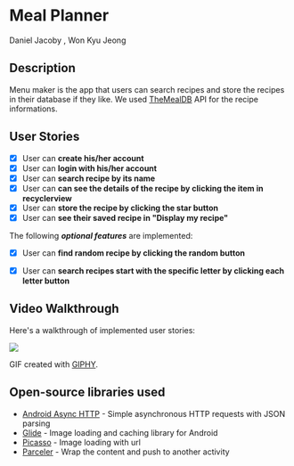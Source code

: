 # Meal Planner
Daniel Jacoby , Won Kyu Jeong

## Description
Menu maker is the app that users can search recipes and store the recipes in their database if they like.
We used [TheMealDB](https://www.themealdb.com/) API for the recipe informations. 

## User Stories
- [x] User can **create his/her account**
- [x] User can **login with his/her account**
- [x] User can **search recipe by its name**
- [x] User can **can see the details of the recipe by clicking the item in recyclerview**
- [x] User can **store the recipe by clicking the star button**
- [x] User can **see their saved recipe in "Display my recipe"**

The following ***optional features*** are implemented:
- [x] User can **find random recipe by clicking the random button**
- [x] User can **search recipes start with the specific letter by clicking each letter button**


## Video Walkthrough

Here's a walkthrough of implemented user stories:

<img src="https://github.com/DannyJacoby/cst438_sp21_p1/blob/master/walkthrough.gif" />

GIF created with [GIPHY](https://giphy.com/).

## Open-source libraries used
- [Android Async HTTP](https://github.com/codepath/CPAsyncHttpClient) - Simple asynchronous HTTP requests with JSON parsing
- [Glide](https://github.com/bumptech/glide) - Image loading and caching library for Android
- [Picasso](https://square.github.io/picasso/) - Image loading with url
- [Parceler](https://github.com/johncarl81/parceler) - Wrap the content and push to another activity

